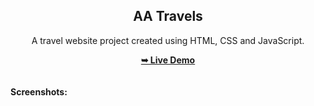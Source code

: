 <h2 align="center">AA Travels</h2>
<div align="center">
<p>A travel website project created using HTML, CSS and JavaScript.</p>
<a href="https://github.com/AryaSingh15" target="_blank"><strong>➥ Live Demo</strong></a>
</div> <br/><br/>
<b>Screenshots:</b> <br/><br/>

